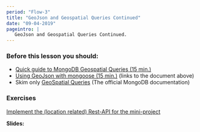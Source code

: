```yaml
---
period: "Flow-3"
title: "GeoJson and Geospatial Queries Continued"
date: "09-04-2019"
pageintro: | 
   GeoJson and Geospatial Queries Continued.
---
```


### Before this lesson you should:
<!--readings_begin-->
- [Quick guide to MongoDB Geospatial Queries (15 min.)](http://thecodebarbarian.com/80-20-guide-to-mongodb-geospatial-queries)
- [Using GeoJson with mongoose (15 min.)](https://mongoosejs.com/docs/geojson.html) (links to the document above)
- Skim only [GeoSpatial Queries](https://docs.mongodb.com/manual/geospatial-queries/#geospatial-indexes) (The official MongoDB documentation)
<!--readings_end-->


### Exercises
<!--exercises_begin-->
 [Implement the (location related) Rest-API for the mini-project](https://docs.google.com/document/d/1s_W83hYp91qNrI5Dy39O_GvFUnTmutvSyHcGDnQFJHw/edit?usp=sharing)
 <!--exercises_end-->

**Slides:** 